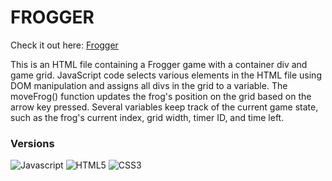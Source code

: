 # FROGGER

Check it out here: [Frogger](https://guavalines.github.io/Frogger/)

This is an HTML file containing a Frogger game with a container div and game grid. JavaScript code selects various elements in the HTML file using DOM manipulation and assigns all divs in the grid to a variable. The moveFrog() function updates the frog's position on the grid based on the arrow key pressed. Several variables keep track of the current game state, such as the frog's current index, grid width, timer ID, and time left.

### Versions

![Javascript](https://img.shields.io/badge/JavaScript-323330?style=for-the-badge&logo=javascript&logoColor=F7DF1E)
![HTML5](https://img.shields.io/badge/HTML5-E34F26?style=for-the-badge&logo=html5&logoColor=white)
![CSS3](https://img.shields.io/badge/CSS3-1572B6?style=for-the-badge&logo=css3&logoColor=white)
